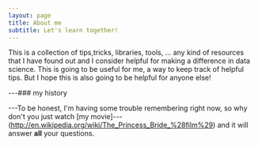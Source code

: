 ```yaml
---
layout: page
title: About me
subtitle: Let's learn together!
---
```


This is a collection of tips,tricks, libraries, tools, ... any kind of resources that I have found out and I consider helpful for making a difference in data science. This is going to be useful for me, a way to keep track of helpful tips. But I hope this is also going to be helpful for anyone else!

---### my history

---To be honest, I'm having some trouble remembering right now, so why don't you just watch [my movie]---(http://en.wikipedia.org/wiki/The_Princess_Bride_%28film%29) and it will answer **all** your questions.
